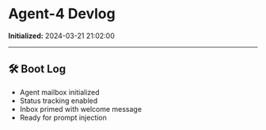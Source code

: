 # Agent-4 Devlog

**Initialized:** 2024-03-21 21:02:00

---

## 🛠️ Boot Log

- Agent mailbox initialized
- Status tracking enabled
- Inbox primed with welcome message
- Ready for prompt injection 